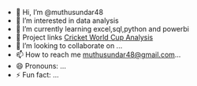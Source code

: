 - 👋 Hi, I’m @muthusundar48
- 👀 I’m interested in data analysis
- 🌱 I’m currently learning excel,sql,python and powerbi
- 📌 Project links [Cricket World Cup Analysis](https://github.com/muthusundar48/cwc-2023-sql-muthusundar/blob/main/queries.md)
- 💞️ I’m looking to collaborate on ...
- 📫 How to reach me muthusundar48@gmail.com...
- 😄 Pronouns: ...
- ⚡ Fun fact: ...

<!---
muthusundar48/muthusundar48 is a ✨ special ✨ repository because its `README.md` (this file) appears on your GitHub profile.
You can click the Preview link to take a look at your changes.
--->
